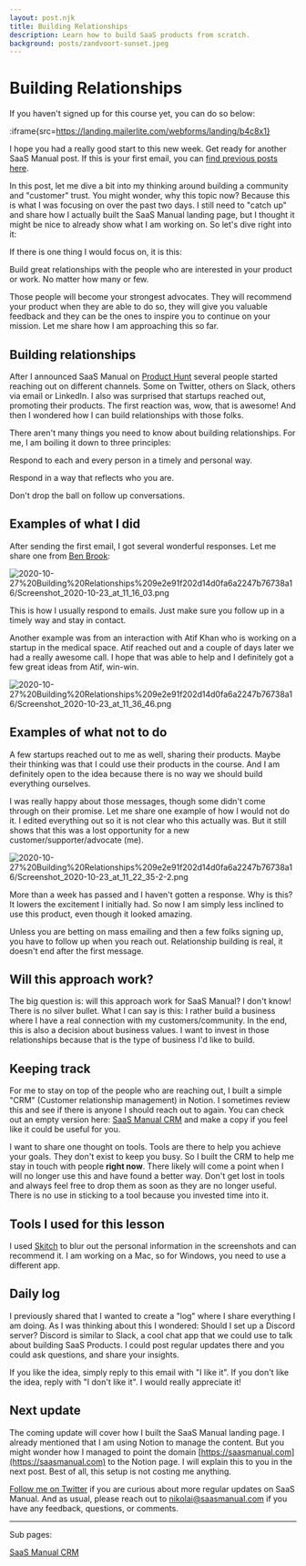 ```yaml
---
layout: post.njk
title: Building Relationships
description: Learn how to build SaaS products from scratch.
background: posts/zandvoort-sunset.jpeg
---
```


# Building Relationships

If you haven't signed up for this course yet, you can do so below:

:iframe{src=https://landing.mailerlite.com/webforms/landing/b4c8x1}

I hope you had a really good start to this new week. Get ready for another SaaS Manual post. If this is your first email, you can [find previous posts here](../SaaS%20Manual%20bae9ae872a25499f9905f69ca26d1e27.md).

In this post, let me dive a bit into my thinking around building a community and "customer" trust. You might wonder, why this topic now? Because this is what I was focusing on over the past two days. I still need to "catch up" and share how I actually built the SaaS Manual landing page, but I thought it might be nice to already show what I am working on. So let's dive right into it:

If there is one thing I would focus on, it is this: 

Build great relationships with the people who are interested in your product or work. No matter how many or few. 

Those people will become your strongest advocates. They will recommend your product when they are able to do so, they will give you valuable feedback and they can be the ones to inspire you to continue on your mission. Let me share how I am approaching this so far.

## Building relationships

After I announced SaaS Manual on [Product Hunt](https://www.producthunt.com/posts/saas-manual?comment=1171303) several people started reaching out on different channels. Some on Twitter, others on Slack, others via email or LinkedIn. I also was surprised that startups reached out, promoting their products. The first reaction was, wow, that is awesome! And then I wondered how I can build relationships with those folks.

There aren't many things you need to know about building relationships. For me, I am boiling it down to three principles: 

Respond to each and every person in a timely and personal way. 

Respond in a way that reflects who you are.

Don't drop the ball on follow up conversations.

## Examples of what I did

After sending the first email, I got several wonderful responses. Let me share one from [Ben Brook](https://twitter.com/backwardsneb):

![2020-10-27%20Building%20Relationships%209e2e91f202d14d0fa6a2247b76738a16/Screenshot_2020-10-23_at_11_16_03.png](2020-10-27%20Building%20Relationships%209e2e91f202d14d0fa6a2247b76738a16/Screenshot_2020-10-23_at_11_16_03.png)

This is how I usually respond to emails. Just make sure you follow up in a timely way and stay in contact. 

Another example was from an interaction with Atif Khan who is working on a startup in the medical space. Atif reached out and a couple of days later we had a really awesome call. I hope that was able to help and I definitely got a few great ideas from Atif, win-win.

![2020-10-27%20Building%20Relationships%209e2e91f202d14d0fa6a2247b76738a16/Screenshot_2020-10-23_at_11_36_46.png](2020-10-27%20Building%20Relationships%209e2e91f202d14d0fa6a2247b76738a16/Screenshot_2020-10-23_at_11_36_46.png)

## Examples of what not to do

A few startups reached out to me as well, sharing their products. Maybe their thinking was that I could use their products in the course. And I am definitely open to the idea because there is no way we should build everything ourselves.

I was really happy about those messages, though some didn't come through on their promise. Let me share one example of how I would not do it. I edited everything out so it is not clear who this actually was. But it still shows that this was a lost opportunity for a new customer/supporter/advocate (me).

![2020-10-27%20Building%20Relationships%209e2e91f202d14d0fa6a2247b76738a16/Screenshot_2020-10-23_at_11_22_35-2-2.png](2020-10-27%20Building%20Relationships%209e2e91f202d14d0fa6a2247b76738a16/Screenshot_2020-10-23_at_11_22_35-2-2.png)

More than a week has passed and I haven't gotten a response. Why is this? It lowers the excitement I initially had. So now I am simply less inclined to use this product, even though it looked amazing. 

Unless you are betting on mass emailing and then a few folks signing up, you have to follow up when you reach out. Relationship building is real, it doesn't end after the first message.

## Will this approach work?

The big question is: will this approach work for SaaS Manual? I don't know! There is no silver bullet. What I can say is this: I rather build a business where I have a real connection with my customers/community. In the end, this is also a decision about business values. I want to invest in those relationships because that is the type of business I'd like to build. 

## Keeping track

For me to stay on top of the people who are reaching out, I built a simple "CRM" (Customer relationship management) in Notion. I sometimes review this and see if there is anyone I should reach out to again. You can check out an empty version here: [SaaS Manual CRM](2020-10-27%20Building%20Relationships%209e2e91f202d14d0fa6a2247b76738a16/SaaS%20Manual%20CRM%204d4548e3c4424a269f072c10faa20629.md) and make a copy if you feel like it could be useful for you. 

I want to share one thought on tools. Tools are there to help you achieve your goals. They don't exist to keep you busy. So I built the CRM to help me stay in touch with people **right now**. There likely will come a point when I will no longer use this and have found a better way. Don't get lost in tools and always feel free to drop them as soon as they are no longer useful. There is no use in sticking to a tool because you invested time into it.

## Tools I used for this lesson

I used [Skitch](https://evernote.com/products/skitch) to blur out the personal information in the screenshots and can recommend it. I am working on a Mac, so for Windows, you need to use a different app.

## Daily log

I previously shared that I wanted to create a "log" where I share everything I am doing. As I was thinking about this I wondered: Should I set up a Discord server? Discord is similar to Slack, a cool chat app that we could use to talk about building SaaS Products. I could post regular updates there and you could ask questions, and share your insights.

If you like the idea, simply reply to this email with "I like it". If you don't like the idea, reply with "I don't like it". I would really appreciate it!

## Next update

The coming update will cover how I built the SaaS Manual landing page. I already mentioned that I am using Notion to manage the content. But you might wonder how I managed to point the domain [https://saasmanual.com](https://saasmanual.com) to the Notion page. I will explain this to you in the next post. Best of all, this setup is not costing me anything.

[Follow me on Twitter](https://twitter.com/nonken) if you are curious about more regular updates on SaaS Manual. And as usual, please reach out to nikolai@saasmanual.com if you have any feedback, questions, or comments.

---

Sub pages:

[SaaS Manual CRM](2020-10-27%20Building%20Relationships%209e2e91f202d14d0fa6a2247b76738a16/SaaS%20Manual%20CRM%204d4548e3c4424a269f072c10faa20629.md)